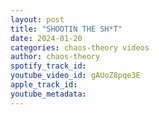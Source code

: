 ```yaml
---
layout: post
title: "SHOOTIN THE SH*T"
date: 2024-01-20
categories: chaos-theory videos
author: chaos-theory
spotify_track_id: 
youtube_video_id: gAUoZ8pqe3E
apple_track_id: 
youtube_metadata: 
---
```

